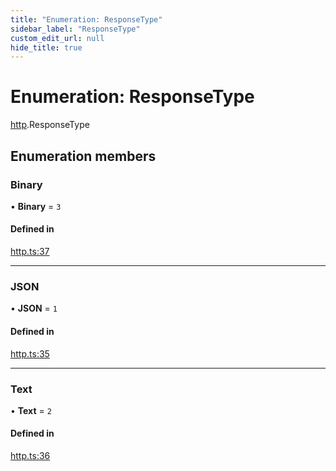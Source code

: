 ```yaml
---
title: "Enumeration: ResponseType"
sidebar_label: "ResponseType"
custom_edit_url: null
hide_title: true
---
```


# Enumeration: ResponseType

[http](../modules/http.md).ResponseType

## Enumeration members

### Binary

• **Binary** = `3`

#### Defined in

[http.ts:37](https://github.com/tauri-apps/tauri/blob/fbb405b/tooling/api/src/http.ts#L37)

___

### JSON

• **JSON** = `1`

#### Defined in

[http.ts:35](https://github.com/tauri-apps/tauri/blob/fbb405b/tooling/api/src/http.ts#L35)

___

### Text

• **Text** = `2`

#### Defined in

[http.ts:36](https://github.com/tauri-apps/tauri/blob/fbb405b/tooling/api/src/http.ts#L36)

